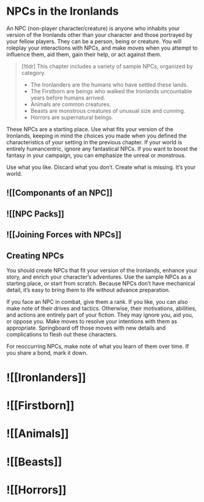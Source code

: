 # NPCs in the Ironlands
An NPC (non-player character/creature) is anyone who inhabits your version of the Ironlands other than your character and those portrayed by your fellow players. They can be a person, being or creature. You will roleplay your interactions with NPCs, and make moves when you attempt to influence them, aid them, gain their help, or act against them.

>[!tldr] This chapter includes a variety of sample NPCs, organized by category.
>- The Ironlanders are the humans who have settled these lands.
>- The Firstborn are beings who walked the Ironlands uncountable years before humans arrived.
>- Animals are common creatures.
>- Beasts are monstrous creatures of unusual size and cunning.
>- Horrors are supernatural beings.

These NPCs are a starting place. Use what fits your version of the Ironlands, keeping in mind the choices you made when you defined the characteristics of your setting in the previous chapter. If your world is entirely humancentric, ignore any fantastical NPCs. If you want to boost the fantasy in your campaign, you can emphasize the unreal or monstrous.

Use what you like. Discard what you don’t. Create what is missing. It’s your world.

## ![[Componants of an NPC]]

## ![[NPC Packs]]

## ![[Joining Forces with NPCs]]

## Creating NPCs
You should create NPCs that fit your version of the Ironlands, enhance your story, and enrich your character’s adventures. Use the sample NPCs as a starting place, or start from scratch. Because NPCs don’t have mechanical detail, it’s easy to bring them to life without advance preparation.

If you face an NPC in combat, give them a rank. If you like, you can also make note of their drives and tactics. Otherwise, their motivations, abilities, and actions are entirely part of your fiction. They may ignore you, aid you, or oppose you. Make moves to resolve your intentions with them as appropriate. Springboard off those moves with new details and complications to flesh out these characters.

For reoccurring NPCs, make note of what you learn of them over time. If you share a bond, mark it down.

# ![[Ironlanders]]

# ![[Firstborn]]

# ![[Animals]]

# ![[Beasts]]

# ![[Horrors]]